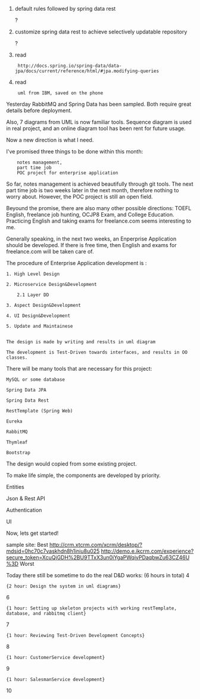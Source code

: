 1. default rules followed by spring data rest 

	?
	
2. customize spring data rest to achieve selectively updatable repository

	?
	
	
3. read 

		http://docs.spring.io/spring-data/data-jpa/docs/current/reference/html/#jpa.modifying-queries
	
4. read

		uml from IBM, saved on the phone


		
Yesterday RabbitMQ and Spring Data has been sampled. Both require great details before deployment. 

Also, 7 diagrams from UML is now familiar tools. Sequence diagram is used in real project, and an 
online diagram tool has been rent for future usage. 

Now a new direction is what I need. 

I've promised three things to be done within this month: 

		notes management,
		part time job
		POC project for enterprise application
		
So far, notes management is achieved beautifully through git tools. The next part time job is two weeks later 
in the next month, therefore nothing to worry about. However, the POC project is still an open field.

Beyound the promise, there are also many other possible directions: TOEFL English, freelance job hunting, OCJP8
Exam, and College Education. Practicing English and taking exams for freelance.com seems interesting to me.

Generally speaking, in the next two weeks, an Enperprise Application should be developed. If there is free time, then 
English and exams for freelance.com will be taken care of. 


The procedure of Enterprise Application development is :

	1. High Level Design
	
	2. Microservice Design&Development

		2.1 Layer DD
		
	3. Aspect Design&Development
	
	4. UI Design&Development
	
	5. Update and Maintainese

	
	The design is made by writing and results in uml diagram
	
	The development is Test-Driven towards interfaces, and results in OO classes.


	
There will be many tools that are necessary for this project:

	MySQL or some database
	
	Spring Data JPA
	
	Spring Data Rest
	
	RestTemplate (Spring Web)
	
	Eureka
	
	RabbitMQ
	
	Thymleaf
	
	Bootstrap

	
The design would copied from some existing project. 
	
To make life simple, the components are developed by priority.

Entities

Json & Rest API
	
Authentication

UI

Now, lets get started!

sample site:
	Best
	http://crm.xtcrm.com/xcrm/desktop/?mdsid=0hc70c7vaskhdn8h1iniu8u025
	http://demo.e.ikcrm.com/experience?secure_token=XcuQjGDH%2BU9TTxX3un0iYgaPWqivPDaqbwZu63CZ46U%3D
	Worst

Today there still be sometime to do the real D&D works:
(6 hours in total)
4

	{2 hour: Design the system in uml diagrams}

6

	{1 hour: Setting up skeleton projects with working restTemplate, database, and rabbitmq client}


7

	{1 hour: Reviewing Test-Driven Development Concepts}

8

	{1 hour: CustomerService development}

9

	{1 hour: SalesmanService development}

10